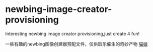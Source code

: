 # newbing-image-creator-provisioning
Interesting newbing image creator provisioning,just create 4 fun!

一些有趣的newbing图像创建器预配文件，仅供取乐催生的奇妙产物
[猫娘](github.com/slqwqxd/newbing-image-creator-provisioning/edit/main/catgirl.md "其实是仿的猫羽雫但是DALL-E太杂鱼了(雌小鬼声)")

